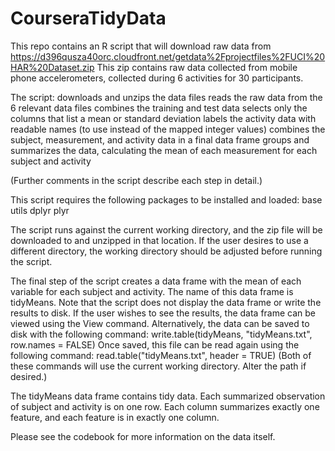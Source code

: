 # CourseraTidyData
This repo contains an R script that will download raw data from https://d396qusza40orc.cloudfront.net/getdata%2Fprojectfiles%2FUCI%20HAR%20Dataset.zip
This zip contains raw data collected from mobile phone accelerometers, collected during 6 activities for 30 participants.

The script:
downloads and unzips the data files
reads the raw data from the 6 relevant data files
combines the training and test data
selects only the columns that list a mean or standard deviation
labels the activity data with readable names (to use instead of the mapped integer values)
combines the subject, measurement, and activity data in a final data frame
groups and summarizes the data, calculating the mean of each measurement for each subject and activity

(Further comments in the script describe each step in detail.)

This script requires the following packages to be installed and loaded:
base
utils
dplyr
plyr

The script runs against the current working directory, and the zip file will be downloaded to and unzipped in that location.  If the user desires to use a different directory, the working directory should be adjusted before running the script.

The final step of the script creates a data frame with the mean of each variable for each subject and activity.  The name of this data frame is tidyMeans.  Note that the script does not display the data frame or write the results to disk.  If the user wishes to see the results, the data frame can be viewed using the View command.  Alternatively, the data can be saved to disk with the following command:
write.table(tidyMeans, "tidyMeans.txt", row.names = FALSE)
Once saved, this file can be read again using the following command:
read.table("tidyMeans.txt", header = TRUE)
(Both of these commands will use the current working directory.  Alter the path if desired.)

The tidyMeans data frame contains tidy data.  Each summarized observation of subject and activity is on one row. Each column summarizes exactly one feature, and each feature is in exactly one column.

Please see the codebook for more information on the data itself.
